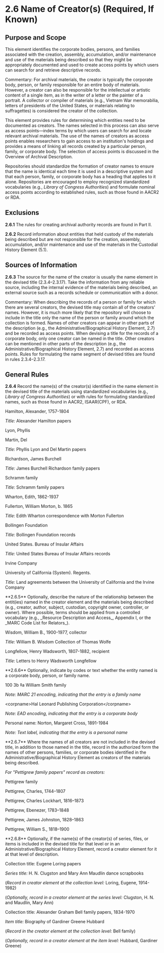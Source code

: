 # 2.6 Name of Creator(s) (Required, If Known)

## Purpose and Scope

This element identifies the corporate bodies, persons, and families associated with the creation, assembly, accumulation, and/or maintenance and use of the materials being described so that they might be appropriately documented and used to create access points by which users can search for and retrieve descriptive records.

Commentary: For archival materials, the creator is typically the corporate body, person, or family responsible for an entire body of materials. However, a creator can also be responsible for the intellectual or artistic content of a single item, as in the writer of a letter or the painter of a portrait. A collector or compiler of materials (e.g., Vietnam War memorabilia, letters of presidents of the United States, or materials relating to suffragettes) is considered the creator of the collection.

This element provides rules for determining which entities need to be documented as creators. The names selected in this process can also serve as access points—index terms by which users can search for and locate relevant archival materials. The use of the names of creators as access points enables researchers to gain access to an institution's holdings and provides a means of linking all records created by a particular person, family, or corporate body. The selection of access points is discussed in the Overview of Archival Description.

Repositories should standardize the formation of creator names to ensure that the name is identical each time it is used in a descriptive system and that each person, family, or corporate body has a heading that applies to it alone. Repositories are encouraged to employ recognized standardized vocabularies (e.g., _Library of Congress Authorities_) and formulate nominal access points according to established rules, such as those found in AACR2 or RDA.

## Exclusions

**2.6.1** The rules for creating archival authority records are found in Part II.

**2.6.2** Record information about entities that held custody of the materials being described but are not responsible for the creation, assembly, accumulation, and/or maintenance and use of the materials in the Custodial History Element (5.1).

## Sources of Information

**2.6.3** The source for the name of the creator is usually the name element in the devised title (2.3.4–2.3.17). Take the information from any reliable source, including the internal evidence of the materials being described, an external source such as a records schedule or communication with a donor.

Commentary: When describing the records of a person or family for which there are several creators, the devised title may contain all of the creators' names. However, it is much more likely that the repository will choose to include in the title only the name of the person or family around which the collection is formed. Names of other creators can appear in other parts of the description (e.g., the Administrative/Biographical History Element, 2.7) and be recorded as access points. When devising a title for the records of a corporate body, only one creator can be named in the title. Other creators can be mentioned in other parts of the description (e.g., the Administrative/Biographical History Element, 2.7) and recorded as access points. Rules for formulating the name segment of devised titles are found in rules 2.3.4–2.3.17.

## General Rules

**2.6.4** Record the name(s) of the creator(s) identified in the name element in the devised title of the materials using standardized vocabularies (e.g., _Library of Congress Authorities_) or with rules for formulating standardized names, such as those found in AACR2, ISAAR(CPF), or RDA.

<p class="dacs-example">Hamilton, Alexander, 1757-1804</p>
<p class="dacs-example"><em>Title:</em> Alexander Hamilton papers</p>
<p class="dacs-example">Lyon, Phyllis</p>
<p class="dacs-example">Martin, Del</p>
<p class="dacs-example"><em>Title:</em> Phyllis Lyon and Del Martin papers</p>
<p class="dacs-example">Richardson, James Burchell</p>
<p class="dacs-example"><em>Title:</em> James Burchell Richardson family papers</p>
<p class="dacs-example">Schramm family</p>
<p class="dacs-example"><em>Title:</em> Schramm family papers</p>
<p class="dacs-example">Wharton, Edith, 1862-1937</p>
<p class="dacs-example">Fullerton, William Morton, b. 1865</p>
<p class="dacs-example"><em>Title:</em> Edith Wharton correspondence with Morton Fullerton</p>
<p class="dacs-example">Bollingen Foundation</p>
<p class="dacs-example"><em>Title:</em> Bollingen Foundation records</p>
<p class="dacs-example">United States. Bureau of Insular Affairs</p>
<p class="dacs-example"><em>Title:</em> United States Bureau of Insular Affairs records</p>
<p class="dacs-example">Irvine Company</p>
<p class="dacs-example">University of California (System). Regents.</p>
<p class="dacs-example"><em>Title:</em> Land agreements between the University of California and the Irvine Company</p>
**2.6.5** Optionally, describe the nature of the relationship between the entit(ies) named in the creator element and the materials being described (e.g., creator, author, subject, custodian, copyright owner, controller, or owner). Where possible, terms should be applied from a controlled vocabulary (e.g., _Resource Description and Access_, Appendix I, or the _MARC Code List for Relators_).

<p class="dacs-example">Wisdom, William B., 1900-1977, collector</p>
<p class="dacs-example"><em>Title:</em> William B. Wisdom Collection of Thomas Wolfe</p>
<p class="dacs-example">Longfellow, Henry Wadsworth, 1807-1882, recipient</p>
<p class="dacs-example"><em>Title:</em> Letters to Henry Wadsworth Longfellow</p>
**2.6.6** Optionally, indicate by codes or text whether the entity named is a corporate body, person, or family name.

<p class="dacs-example">100 3b ‡a William Smith family</p>
<p class="dacs-example"><em>Note: MARC 21 encoding, indicating that the entry is a family name</em></p>
<p class="dacs-example">&lt;corpname&gt;Hal Leonard Publishing Corporation&lt;/corpname&gt;</p>
<p class="dacs-example"><em>Note: EAD encoding, indicating that the entry is a corporate body</em></p>
<p class="dacs-example">Personal name: Norton, Margaret Cross, 1891-1984</p>
<p class="dacs-example"><em>Note: Text label, indicating that the entry is a personal name</em></p>
**2.6.7** Where the names of all creators are not included in the devised title, in addition to those named in the title, record in the authorized form the names of other persons, families, or corporate bodies identified in the Administrative/Biographical History Element as creators of the materials being described.

<p class="dacs-example"><em>For "Pettigrew family papers" record as creators:</em></p>
<p class="dacs-example">Pettigrew family</p>
<p class="dacs-example">Pettigrew, Charles, 1744–1807</p>
<p class="dacs-example">Pettigrew, Charles Lockhart, 1816–1873</p>
<p class="dacs-example">Pettigrew, Ebenezer, 1783–1848</p>
<p class="dacs-example">Pettigrew, James Johnston, 1828–1863</p>
<p class="dacs-example">Pettigrew, William S., 1818–1900</p>
**2.6.8** Optionally, if the name(s) of the creator(s) of series, files, or items is included in the devised title for that level or in an Administrative/Biographical History Element, record a creator element for it at that level of description.

<p class="dacs-example">Collection title: Eugene Loring papers</p>
<p class="dacs-example"><em>Series title:</em> H. N. Clugston and Mary Ann Maudlin dance scrapbooks</p>
<p class="dacs-example">(<em>Record in creator element at the collection level:</em> Loring, Eugene, 1914-1982)</p>
<p class="dacs-example">(<em>Optionally, record in a creator element at the series level:</em> Clugston, H. N. and Maudlin, Mary Ann)</p>
<p class="dacs-example">Collection title: Alexander Graham Bell family papers, 1834-1970</p>
<p class="dacs-example"><em>Item title:</em> Biography of Gardiner Greene Hubbard</p>
<p class="dacs-example">(<em>Record in the creator element at the collection level:</em> Bell family)</p>
<p class="dacs-example">(<em>Optionally, record in a creator element at the item level:</em> Hubbard, Gardiner Greene)</p>



